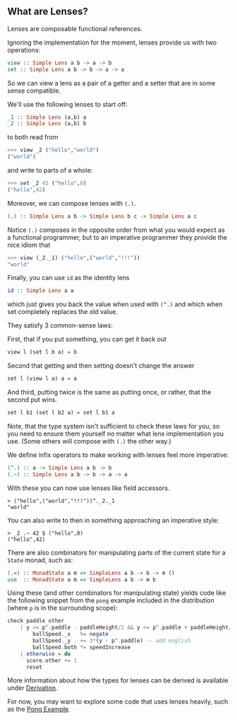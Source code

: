What are Lenses?
----------------

Lenses are composable functional references.

Ignoring the implementation for the moment, lenses provide us with two operations:

```haskell
view :: Simple Lens a b -> a -> b
set :: Simple Lens a b -> b -> a -> a
```

So we can view a lens as a pair of a getter and a setter that are in some sense compatible.

We'll use the following lenses to start off:

```haskell
_1 :: Simple Lens (a,b) a
_2 :: Simple Lens (a,b) b
```

to both read from

```haskell
>>> view _2 ("hello","world")
("world")
```

and write to parts of a whole:

```haskell
>>> set _2 42 ("hello",0)
("hello",42)
```

Moreover, we can compose lenses with `(.)`.

```haskell
(.) :: Simple Lens a b -> Simple Lens b c -> Simple Lens a c
```

Notice `(.)` composes in the opposite order from what you would expect as a functional programmer, but to an imperative programmer they provide the nice idiom that

```haskell
>>> view (_2._1) ("hello",("world","!!!"))
"world"
```

Finally, you can use `id` as the identity lens

```haskell
id :: Simple Lens a a
```

which just gives you back the value when used with `(^.)` and which when set completely replaces the old value.

They satisfy 3 common-sense laws:

First, that if you put something, you can get it back out

```haskell
view l (set l b a) = b
```

Second that getting and then setting doesn't change the answer

```haskell
set l (view l a) a = a
```

And third, putting twice is the same as putting once, or rather, that the second put wins.

```haskell
set l b1 (set l b2 a) = set l b1 a
```

Note, that the type system isn't sufficient to check these laws for you, so you need to ensure them yourself no matter what lens implementation you use. (Some others will compose with `(.)` the other way.)

We define infix operators to make working with lenses feel more imperative:

```haskell
(^.) :: a -> Simple Lens a b -> b
(.~) :: Simple Lens a b -> b -> a -> a
```

With these you can now use lenses like field accessors.

```literate-haskell
> ("hello",("world","!!!"))^._2._1
"world"
```

You can also write to then in something approaching an imperative style:

```literate-haskell
> _2 .~ 42 $ ("hello",0)
("hello",42)
```

There are also combinators for manipulating parts of the current state for a `State` monad, such as:

```haskell
(.=) :: MonadState a m => SimpleLens a b -> b -> m ()
use  :: MonadState a m => SimpleLens a b -> m b
```

Using these (and other combinators for manipulating state) yields code like the following snippet from the `pong` example included in the distribution (where `p` is in the surrounding scope):

```haskell
check paddle other
    | y >= p^.paddle - paddleHeight/2 && y <= p^.paddle + paddleHeight/2 = do
        ballSpeed._x   %= negate
        ballSpeed._y   += 3*(y - p^.paddle) -- add english
        ballSpeed.both *= speedIncrease
    | otherwise = do
      score.other += 1
      reset
```

More information about how the types for lenses can be derived is available under [Derivation](Derivation).

For now, you may want to explore some code that uses lenses heavily, such as the [Pong Example](https://github.com/ekmett/lens/blob/master/examples/Pong.hs).
